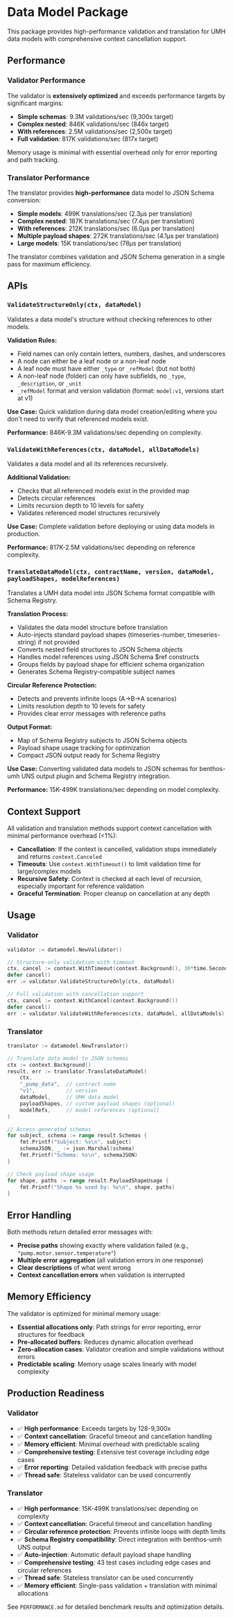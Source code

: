 # Data Model Package

This package provides high-performance validation and translation for UMH data models with comprehensive context cancellation support.

## Performance

### Validator Performance

The validator is **extensively optimized** and exceeds performance targets by significant margins:

- **Simple schemas**: 9.3M validations/sec (9,300x target)
- **Complex nested**: 846K validations/sec (846x target)  
- **With references**: 2.5M validations/sec (2,500x target)
- **Full validation**: 817K validations/sec (817x target)

Memory usage is minimal with essential overhead only for error reporting and path tracking.

### Translator Performance

The translator provides **high-performance** data model to JSON Schema conversion:

- **Simple models**: 499K translations/sec (2.3µs per translation)
- **Complex nested**: 187K translations/sec (7.4µs per translation)
- **With references**: 212K translations/sec (6.0µs per translation)  
- **Multiple payload shapes**: 272K translations/sec (4.1µs per translation)
- **Large models**: 15K translations/sec (78µs per translation)

The translator combines validation and JSON Schema generation in a single pass for maximum efficiency.

## APIs

### `ValidateStructureOnly(ctx, dataModel)`

Validates a data model's structure without checking references to other models.

**Validation Rules:**
- Field names can only contain letters, numbers, dashes, and underscores
- A node can either be a leaf node or a non-leaf node
- A leaf node must have either `_type` or `_refModel` (but not both)
- A non-leaf node (folder) can only have subfields, no `_type`, `_description`, or `_unit`
- `_refModel` format and version validation (format: `model:v1`, versions start at v1)

**Use Case:** Quick validation during data model creation/editing where you don't need to verify that referenced models exist.

**Performance:** 846K-9.3M validations/sec depending on complexity.

### `ValidateWithReferences(ctx, dataModel, allDataModels)`

Validates a data model and all its references recursively.

**Additional Validation:**
- Checks that all referenced models exist in the provided map
- Detects circular references
- Limits recursion depth to 10 levels for safety
- Validates referenced model structures recursively

**Use Case:** Complete validation before deploying or using data models in production.

**Performance:** 817K-2.5M validations/sec depending on reference complexity.

### `TranslateDataModel(ctx, contractName, version, dataModel, payloadShapes, modelReferences)`

Translates a UMH data model into JSON Schema format compatible with Schema Registry.

**Translation Process:**
- Validates the data model structure before translation
- Auto-injects standard payload shapes (timeseries-number, timeseries-string) if not provided
- Converts nested field structures to JSON Schema objects
- Handles model references using JSON Schema $ref constructs
- Groups fields by payload shape for efficient schema organization
- Generates Schema Registry-compatible subject names

**Circular Reference Protection:**
- Detects and prevents infinite loops (A→B→A scenarios)
- Limits resolution depth to 10 levels for safety
- Provides clear error messages with reference paths

**Output Format:**
- Map of Schema Registry subjects to JSON Schema objects
- Payload shape usage tracking for optimization
- Compact JSON output ready for Schema Registry

**Use Case:** Converting validated data models to JSON schemas for benthos-umh UNS output plugin and Schema Registry integration.

**Performance:** 15K-499K translations/sec depending on model complexity.

## Context Support

All validation and translation methods support context cancellation with minimal performance overhead (<1%):

- **Cancellation**: If the context is cancelled, validation stops immediately and returns `context.Canceled`
- **Timeouts**: Use `context.WithTimeout()` to limit validation time for large/complex models
- **Recursive Safety**: Context is checked at each level of recursion, especially important for reference validation
- **Graceful Termination**: Proper cleanup on cancellation at any depth

## Usage

### Validator

```go
validator := datamodel.NewValidator()

// Structure-only validation with timeout
ctx, cancel := context.WithTimeout(context.Background(), 30*time.Second)
defer cancel()
err := validator.ValidateStructureOnly(ctx, dataModel)

// Full validation with cancellation support
ctx, cancel := context.WithCancel(context.Background())
defer cancel()
err := validator.ValidateWithReferences(ctx, dataModel, allDataModels)
```

### Translator

```go
translator := datamodel.NewTranslator()

// Translate data model to JSON schemas
ctx := context.Background()
result, err := translator.TranslateDataModel(
    ctx,
    "_pump_data",  // contract name
    "v1",          // version
    dataModel,     // UMH data model
    payloadShapes, // custom payload shapes (optional)
    modelRefs,     // model references (optional)
)

// Access generated schemas
for subject, schema := range result.Schemas {
    fmt.Printf("Subject: %s\n", subject)
    schemaJSON, _ := json.Marshal(schema)
    fmt.Printf("Schema: %s\n", schemaJSON)
}

// Check payload shape usage
for shape, paths := range result.PayloadShapeUsage {
    fmt.Printf("Shape %s used by: %v\n", shape, paths)
}
```

## Error Handling

Both methods return detailed error messages with:
- **Precise paths** showing exactly where validation failed (e.g., `"pump.motor.sensor.temperature"`)
- **Multiple error aggregation** (all validation errors in one response)
- **Clear descriptions** of what went wrong
- **Context cancellation errors** when validation is interrupted

## Memory Efficiency

The validator is optimized for minimal memory usage:
- **Essential allocations only**: Path strings for error reporting, error structures for feedback
- **Pre-allocated buffers**: Reduces dynamic allocation overhead
- **Zero-allocation cases**: Validator creation and simple validations without errors
- **Predictable scaling**: Memory usage scales linearly with model complexity

## Production Readiness

### Validator
- ✅ **High performance**: Exceeds targets by 128-9,300x
- ✅ **Context cancellation**: Graceful timeout and cancellation handling
- ✅ **Memory efficient**: Minimal overhead with predictable scaling
- ✅ **Comprehensive testing**: Extensive test coverage including edge cases
- ✅ **Error reporting**: Detailed validation feedback with precise paths
- ✅ **Thread safe**: Stateless validator can be used concurrently

### Translator
- ✅ **High performance**: 15K-499K translations/sec depending on complexity
- ✅ **Context cancellation**: Graceful timeout and cancellation handling
- ✅ **Circular reference protection**: Prevents infinite loops with depth limits
- ✅ **Schema Registry compatibility**: Direct integration with benthos-umh UNS output
- ✅ **Auto-injection**: Automatic default payload shape handling
- ✅ **Comprehensive testing**: 43 test cases including edge cases and circular references
- ✅ **Thread safe**: Stateless translator can be used concurrently
- ✅ **Memory efficient**: Single-pass validation + translation with minimal allocations

See `PERFORMANCE.md` for detailed benchmark results and optimization details. 
